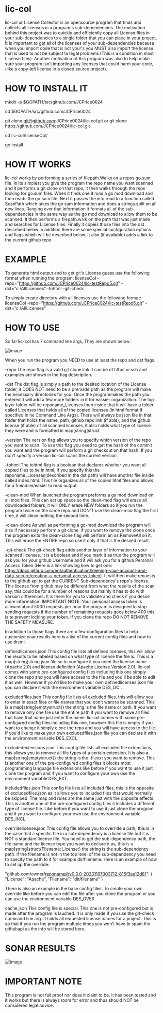 # lic-col
lic-col or License Collector is an opensource program that finds and collects all licenses in a program's sub-dependencies. The motivation behind this project was to quickly and efficiently copy all License files in your sub-dependencies to a single folder that you can place in your project. It is important to get all of the licenses of your sub-dependencies because when you import code that is not your's you MUST also import the license that is used to not be subject to legal problems (This is a condition in most License files). Another motivation of this program was also to help make sure your program isn't importing any licenses that could harm your code, (like a copy-left license in a closed source project).


# HOW TO INSTALL IT
mkdir -p $GOPATH/src/github.com/JCPrice0024

cd $GOPATH/src/github.com/JCPrice0024

git clone git@github.com:JCPrice0024/lic-col.git or git clone https://github.com/JCPrice0024/lic-col.git

cd lic-col/licenseCol/

go install


# HOW IT WORKS

lic-col works by performing a series of filepath.Walks on a repos go.sum file. In its simplest you give the program the repo name you want scanned and it performs a git clone on that repo, it then walks through the repo looking for go.sum files. When it finds one it runs a go mod download and then reads the go.sum file. Next it passes the info read to a function called ScanPath which takes the go sum information and does a strings.split on all new lines. Ranging over that information it formats all of the sub-dependencies in the same way as the go mod download to allow them to be scanned. It then performs a filepath.walk on the path that was just made and searches for License files. Finally it copies those files into the dst described below in addition there are some special configuration options and flags which will be described below. It also (if available) adds a link to the current github repo


# EXAMPLE
To generate html output and to get git's License guess use the following format when running the program:
licenseCol -repo="https://github.com/JCPrice0024/lic-testRepo5.git" -dst="c:/AllLicenses" -tohtml -git-check

To simply create directory with all licenses use the following format:
licenseCol -repo="https://github.com/JCPrice0024/lic-testRepo5.git" -dst="c:/AllLicenses"

# HOW TO USE

So far lic-col has 7 command line args, They are shown below:

![image](https://user-images.githubusercontent.com/111247018/209986038-e82555a2-ddc8-490c-aad2-532133aa87c6.png)

When you run the program you NEED to use at least the repo and dst flags.

-repo
The repo flag is a valid git clone link it can be of https or ssh and examples are shown in the flag description.

-dst
The dst flag is simply a path to the desired location of the License folder, it DOES NOT need to be a premade path as the program will make the necessary directories for you. Once the programmakes the path you entered it will add a few more folders in it for eassier organization. The top layer folder will be reponame_Licenses then inside that it will have a folder called Licenses that holds all of the copied licenses (in html format if specified in he Command Line Args). There will always be json file in that folder that holds the name, path, github repo link (if able), and the github license (if able) of all scanned licenses, it also holds what type of license they were and is formatted in map[string]struct

-version
The version flag allows you to specify which version of the repo you want to scan. To use this flag you need to get the hash of the commit you want and the program will perform a git checkout on that hash. If you don't specify a version lic-col scans the current version.

-tohtml
The tohtml flag is a boolean that declares whether you want all copied files to be in html, if you specify this the reponame_Licenses(described in the dst path) will have another file inside called index.html. This file organizes all of the copied html files and allows for a friendlier/easier to read output. 

-clean-mod
When launched the program preforms a go mod download on all mod files. This can eat up space so the clean-mod flag will erase all downloaded folders, it will ONLY erase NEW folders so if you run the program twice on the same repo and DON'T use the clean-mod flag the first time, it will clean nothing the second time.

-clean-clone
As well as performing a go-mod download the program will also if necessary perform a git clone, if you want to remove the clone once the program exits the clean-clone flag will perform an os.RemoveAll on it. This will erase the ENTIRE repo so use it only if that is the desired result.

-git-check
The git-check flag adds another layer of information to your scanned licenses. It is a boolean and if you mark it as true the program will ask you for your github Username and it will ask you for a github Personal Access Token (Here is a link showing how to get one: https://docs.github.com/en/authentication/keeping-your-account-and-data-secure/creating-a-personal-access-token). It will then make requests to the github api to get the CURRENT Sub-dependency's repo's license. This license from github may be different from what the results of the scan say, this could be for a number of reasons but mainly it has to do with version differences. It is there for you to validate and check if you desire more information. IMPORTANT NOTE: Your personal access token is allowed about 5000 requests per hour the program is designed to stop sending requests if the number of remaining requests goes below 400 this is to prevent locking your token. If you clone the repo DO NOT REMOVE THE SAFETY MEASURE. 

In addition to those flags there are a few configuration files to help customize your results here is a list of the current config files and how to use them:

definedlicenses.json
This config file lists all defined licenses, this will allow the results to be labeled based on what type of license the file is. This is a map[string]string json file so to configure it you need the license name (Apache 2.0) and license definition (Apache License Version 2.0). lic-col comes with some pre-configured config files including this one simply clone the repo and you will have access to the file and you'll be able to edit it as well. However if you'd like to make your own definedlicenses.json file you can declare it with the environment variable DES_LIC .

excludedfiles.json
This config file lists all excluded files, this will allow you to enter in exact files or file names that you don't want to be scanned. This is a map[string]emptystruct{} the string is the file name or path. If you want to remove only one file use the entire path if you want to remove all files that have that name just enter the name. lic-col comes with some pre-configured config files including this one, however this file is empty if you want to change it simply clone the repo and you will have access to the file. If you'd like to make your own excludedfiles.json file you can declare it with the environment variable DES_EXCL.

excludedextensions.json
This config file lists all excluded file extenstions, this allows you to remove all file types of a certain extension. It is also a map[string]emptystruct{} the string is the .fileext you want to remove. This is another one of the pre-configured config files it blocks most programming language file extensions like before if you want to use it just clone the program and if you want to configure your own use the environment variable DES_EXT.

includedfiles.json
This config file lists all included files, this is the opposite of excludedfiles.json as it allows you to included files that would normally be skipped. The map and rules are the same just with the opposite effects. This is another one of the pre-configured config files it includes a different type of license file. Like before if you want to use it just clone the program and if you want to configure your own use the environment variable DES_INCL.

overridelicense.json
This config file allows you to override a path, this is in the case that a specific file in a sub-dependency is a license file but it is NOT a standard license file. You need to get the sub-dependency path, the file name and the license type you want to declare it as, this is a map[string]struct{Filename: License:} the string is the sub-dependency path. If the filename is not in the top level of the sub-dependency you need to specify the path to it for example dir/filename. Here is an example of how to set up the override: 

"github.com/owner/reponame@v0.0.0-20201107003712-816f3ae12d81": {
      "License": "Apache",
      "Filename": "dir/filename"
   }

There is also an example in the base config files. To create your own override like before you can edit the file after you clone the program or you can use the environment variable DES_OVER

cache.json
This config file is special. This one is not pre-configured but is made after the program is lauched. It is only made if you use the git-check command line arg. It holds all requested license names for a project. This is so that if you run the program multiple times you won't have to spam the githubapi as the info will be stored here. 

# SONAR RESULTS
![image](https://user-images.githubusercontent.com/111247018/210660570-069e6dc3-bbab-4681-a162-31f3a8e18547.png)


# IMPORTANT NOTE
This program is not full proof nor does it claim to be. It has been tested and it works but there is always room for error and thus should NOT be considered legal advice.
